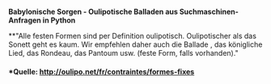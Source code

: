 **Babylonische Sorgen - Oulipotische Balladen aus Suchmaschinen-Anfragen in Python**

**"Alle festen Formen sind per Definition oulipotisch. Oulipotischer als das Sonett geht es kaum. Wir empfehlen daher auch die Ballade , das königliche Lied, das Rondeau, das Pantoum usw. (feste Form, falls vorhanden)."

#### *Quelle: http://oulipo.net/fr/contraintes/formes-fixes
